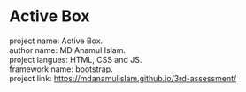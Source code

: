 # Active Box  
project name: Active Box.  
author name: MD Anamul Islam.  
project langues: HTML, CSS and JS.  
framework name: bootstrap.  
project link: https://mdanamulislam.github.io/3rd-assessment/
